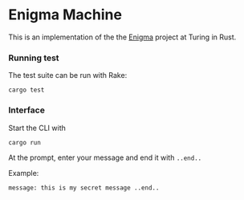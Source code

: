 # Enigma Machine

This is an implementation of the the [Enigma](http://tutorials.jumpstartlab.com/projects/enigma.html) project
at Turing in Rust.

### Running test

The test suite can be run with Rake:

```
cargo test
```

### Interface

Start the CLI with

```
cargo run
```

At the prompt, enter your message and end it with `..end..`

Example:

```
message: this is my secret message ..end..
```
